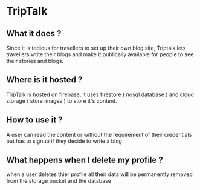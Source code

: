 # TripTalk

## What it does ?
Since it is tedious for travellers to set up their own blog site, Triptalk lets travellers wtite their blogs and make it publically available for people to see their stories and blogs.

## Where is it hosted ?
TripTalk is hosted on firebase, it uses firestore ( nosql database )  and cloud storage ( store images ) to store it's content. 

## How to use it ?
A user can read the content or without the requirement of their credentials but has to signup if they decide to write a blog 

## What happens when I delete my profile ?
when a user deletes thier profile all their data will be permanently removed from the storage bucket and the database 
